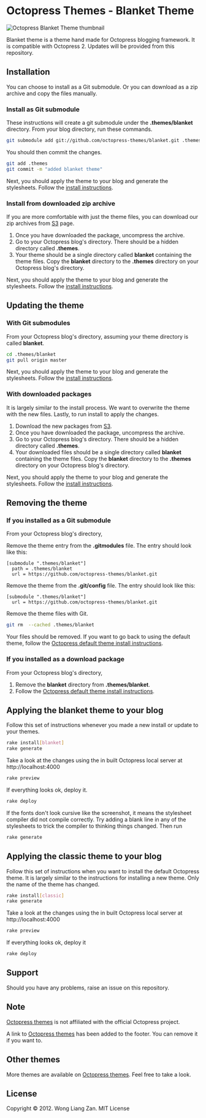 # Octopress Themes - Blanket Theme

![Octopress Blanket Theme thumbnail](https://s3.amazonaws.com/static.octopressthemes.com/thumbnails/blanket-thumbnail.png)

Blanket theme is a theme hand made for Octopress blogging framework. It is compatible with Octopress 2. Updates will be provided from this repository.

## Installation

You can choose to install as a Git submodule. Or you can download as a zip archive and copy the files manually.

### Install as Git submodule

These instructions will create a git submodule under the __.themes/blanket__ directory. From your blog directory, run these commands.

``` sh
git submodule add git://github.com/octopress-themes/blanket.git .themes/blanket
```

You should then commit the changes.

``` sh
git add .themes
git commit -m "added blanket theme"
```

Next, you should apply the theme to your blog and generate the stylesheets. Follow the [install instructions](#applying-the-blanket-theme-to-your-blog).

### Install from downloaded zip archive

If you are more comfortable with just the theme files, you can download our zip archives from [S3](https://s3.amazonaws.com/static.octopressthemes.com/themes/blanket-v0.1.2.zip) page.

1. Once you have downloaded the package, uncompress the archive.
2. Go to your Octopress blog's directory. There should be a hidden directory called __.themes__.
3. Your theme should be a single directory called __blanket__ containing the theme files. Copy the __blanket__ directory to the __.themes__ directory on your Octopress blog's directory.

Next, you should apply the theme to your blog and generate the stylesheets. Follow the [install instructions](#applying-the-blanket-theme-to-your-blog).

## Updating the theme

### With Git submodules

From your Octopress blog's directory, assuming your theme directory is called __blanket__.

``` sh
cd .themes/blanket
git pull origin master
```

Next, you should apply the theme to your blog and generate the stylesheets. Follow the [install instructions](#applying-the-blanket-theme-to-your-blog).

### With downloaded packages

It is largely similar to the install process. We want to overwrite the theme with the new files. Lastly, to run install to apply the changes.

1. Download the new packages from [S3](https://s3.amazonaws.com/static.octopressthemes.com/themes/blanket-v0.1.2.zip).
2. Once you have downloaded the package, uncompress the archive.
3. Go to your Octopress blog's directory. There should be a hidden directory called __.themes__.
4. Your downloaded files should be a single directory called __blanket__ containing the theme files. Copy the __blanket__ directory to the __.themes__ directory on your Octopress blog's directory.

Next, you should apply the theme to your blog and generate the stylesheets. Follow the [install instructions](#applying-the-blanket-theme-to-your-blog).

## Removing the theme

### If you installed as a Git submodule

From your Octopress blog's directory,

Remove the theme entry from the __.gitmodules__ file. The entry should look like this:
```
[submodule ".themes/blanket"]
  path = .themes/blanket
  url = https://github.com/octopress-themes/blanket.git
```

Remove the theme from the __.git/config__ file. The entry should look like this:
```
[submodule ".themes/blanket"]
  url = https://github.com/octopress-themes/blanket.git
```

Remove the theme files with Git.
``` sh
git rm  --cached .themes/blanket
```

Your files should be removed. If you want to go back to using the default theme, follow the [Octopress default theme install instructions](#applying-the-blanket-theme-to-your-blog).

### If you installed as a download package

From your Octopress blog's directory,

1. Remove the __blanket__ directory from __.themes/blanket__.
2. Follow the [Octopress default theme install instructions](#applying-the-blankettheme-to-your-blog).

## Applying the blanket theme to your blog

Follow this set of instructions whenever you made a new install or update to your themes.

``` sh
rake install[blanket]
rake generate
```

Take a look at the changes using the in built Octopress local server at http://localhost:4000

``` sh
rake preview
```

If everything looks ok, deploy it.

``` sh
rake deploy
```

If the fonts don't look cursive like the screenshot, it means the stylesheet compiler did not compile correctly. Try adding a blank line in any of the stylesheets to trick the compiler to thinking things changed. Then run

``` sh
rake generate
```

## Applying the classic theme to your blog

Follow this set of instructions when you want to install the default Octopress theme. It is largely similar to the instructions for installing a new theme. Only the name of the theme has changed.

``` sh
rake install[classic]
rake generate
```

Take a look at the changes using the in built Octopress local server at http://localhost:4000

``` sh
rake preview
```

If everything looks ok, deploy it

``` sh
rake deploy
```

## Support

Should you have any problems, raise an issue on this repository.

## Note

[Octopress themes](http://octopressthemes.com) is not affiliated with the official Octopress project.

A link to [Octopress themes](http://octopressthemes.com) has been added to the footer. You can remove it if you want to.

## Other themes

More themes are available on [Octopress themes](http://octopressthemes.com). Feel free to take a look.

## License

Copyright &copy; 2012. Wong Liang Zan. MIT License
